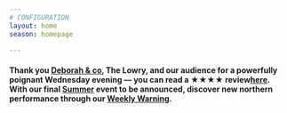 ```yaml
---
# CONFIGURATION
layout: home
season: homepage

---
```

#### Thank you [Deborah & co](/current/2018-springsummer/pearson), The Lowry, and our audience for a powerfully poignant Wednesday evening — you can read a ★★★★ review<a href="http://www.thereviewshub.com/history-history-history-the-lowry-salford" target="_blank">here</a>. With our final [Summer](/current/2018-springsummer) event to be announced, discover new northern performance through our <a href="http://wordofwarning.posthaven.com" target="_blank">Weekly Warning</a>.
